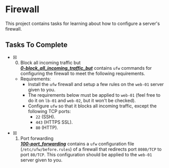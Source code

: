 # Firewall

This project contains tasks for learning about how to configure a server's firewall.

## Tasks To Complete

+ [x] 0. Block all incoming traffic but<br/>_**[0-block_all_incoming_traffic_but](0-block_all_incoming_traffic_but)**_ contains `ufw` commands for configuring the firewall to meet the following requirements.
  + Requirements:
    + Install the `ufw` firewall and setup a few rules on the `web-01` server given to you.
    + The requirements below must be applied to `web-01` (feel free to do it on `lb-01` and `web-02`, but it won't be checked).
    + Configure `ufw` so that it blocks all incoming traffic, except the following TCP ports:
       + `22` (SSH).
       + `443` (HTTPS SSL).
       + `80` (HTTP).

+ [x] 1. Port forwarding<br/>_**[100-port_forwarding](100-port_forwarding)**_ contains a `ufw` configuration file (`/etc/ufw/before.rules`) of a firewall that redirects port `8080/TCP` to port `80/TCP`. This configuration should be applied to the  `web-01` server given to you.
